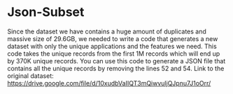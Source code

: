 # Json-Subset
Since the dataset we have contains a huge amount of duplicates and massive size of 29.6GB, we needed to write a code that generates a new dataset with only the unique applications and the features we need.
This code takes the unique records from the first 1M records which will end up by 370K unique records.
You can use this code to generate a JSON file that contains all the unique records by removing the lines 52 and 54.
Link to the original dataset: https://drive.google.com/file/d/10xudbVaIIQT3mQiwvuljQJpnu7J1oOrr/
